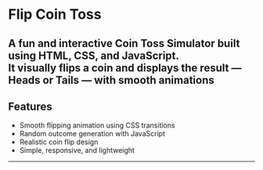 #  Flip Coin Toss

A fun and interactive **Coin Toss Simulator** built using **HTML**, **CSS**, and **JavaScript**.  
It visually flips a coin and displays the result — **Heads** or **Tails** — with smooth animations
---

##  Features

-  Smooth flipping animation using CSS transitions  
-  Random outcome generation with JavaScript  
-  Realistic coin flip design  
-  Simple, responsive, and lightweight  

---


